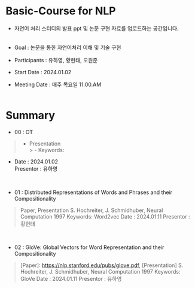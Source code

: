 # Basic-Course for NLP
- 자연어 처리 스터디의 발표 ppt 및 논문 구현 자료를 업로드하는 공간입니다.
</br></br>

- Goal : 논문을 통한 자연어처리 이해 및 기술 구현</br>
- Participants : 유하영, 황현태, 오원준</br>
- Start Date : 2024.01.02</br>
- Meeting Date : 매주 목요일 11:00.AM
</br></br>

# Summary

- 00 : OT</br>
>   - Presentation</br>> - Keywords: </br>
- Date : 2024.01.02</br>
Presentor : 유하영</br>
</br>

* 01 : Distributed Representations of Words and Phrases
and their Compositionality
> Paper, Presentation
> S. Hochreiter, J. Schmidhuber, Neural Computation 1997
> Keywords: Word2vec
> Date : 2024.01.11
> Presentor : 황현태
</br>

* 02 : GloVe: Global Vectors for Word Representation
and their Compositionality
> [Paper]: https://nlp.stanford.edu/pubs/glove.pdf, [Presentation]
> S. Hochreiter, J. Schmidhuber, Neural Computation 1997
> Keywords: GloVe
> Date : 2024.01.11
> Presentor : 유하영
</br>


